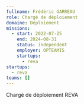 ```yaml
---
fullname: Frédéric GARREAU
role: Chargé de déploiement
domaine: Déploiement
missions:
  - start: 2022-07-25
    end: 2024-08-31
    status: independent
    employer: OPTEAMIS
    startups:
      - reva
startups:
  - reva
teams: []
---
```

Chargé de déploiement REVA